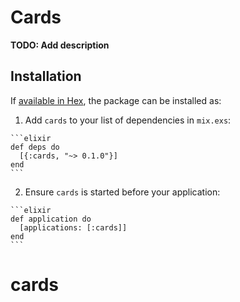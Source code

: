 # Cards

**TODO: Add description**

## Installation

If [available in Hex](https://hex.pm/docs/publish), the package can be installed as:

  1. Add `cards` to your list of dependencies in `mix.exs`:

    ```elixir
    def deps do
      [{:cards, "~> 0.1.0"}]
    end
    ```

  2. Ensure `cards` is started before your application:

    ```elixir
    def application do
      [applications: [:cards]]
    end
    ```

# cards
